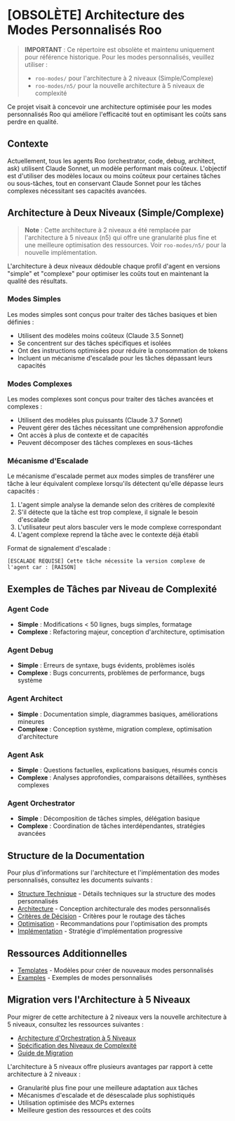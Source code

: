 # [OBSOLÈTE] Architecture des Modes Personnalisés Roo

> **IMPORTANT** : Ce répertoire est obsolète et maintenu uniquement pour référence historique. Pour les modes personnalisés, veuillez utiliser :
> - `roo-modes/` pour l'architecture à 2 niveaux (Simple/Complexe)
> - `roo-modes/n5/` pour la nouvelle architecture à 5 niveaux de complexité

Ce projet visait à concevoir une architecture optimisée pour les modes personnalisés Roo qui améliore l'efficacité tout en optimisant les coûts sans perdre en qualité.

## Contexte

Actuellement, tous les agents Roo (orchestrator, code, debug, architect, ask) utilisent Claude Sonnet, un modèle performant mais coûteux. L'objectif est d'utiliser des modèles locaux ou moins coûteux pour certaines tâches ou sous-tâches, tout en conservant Claude Sonnet pour les tâches complexes nécessitant ses capacités avancées.

## Architecture à Deux Niveaux (Simple/Complexe)

> **Note** : Cette architecture à 2 niveaux a été remplacée par l'architecture à 5 niveaux (n5) qui offre une granularité plus fine et une meilleure optimisation des ressources. Voir `roo-modes/n5/` pour la nouvelle implémentation.

L'architecture à deux niveaux dédouble chaque profil d'agent en versions "simple" et "complexe" pour optimiser les coûts tout en maintenant la qualité des résultats.

### Modes Simples

Les modes simples sont conçus pour traiter des tâches basiques et bien définies :

- Utilisent des modèles moins coûteux (Claude 3.5 Sonnet)
- Se concentrent sur des tâches spécifiques et isolées
- Ont des instructions optimisées pour réduire la consommation de tokens
- Incluent un mécanisme d'escalade pour les tâches dépassant leurs capacités

### Modes Complexes

Les modes complexes sont conçus pour traiter des tâches avancées et complexes :

- Utilisent des modèles plus puissants (Claude 3.7 Sonnet)
- Peuvent gérer des tâches nécessitant une compréhension approfondie
- Ont accès à plus de contexte et de capacités
- Peuvent décomposer des tâches complexes en sous-tâches

### Mécanisme d'Escalade

Le mécanisme d'escalade permet aux modes simples de transférer une tâche à leur équivalent complexe lorsqu'ils détectent qu'elle dépasse leurs capacités :

1. L'agent simple analyse la demande selon des critères de complexité
2. S'il détecte que la tâche est trop complexe, il signale le besoin d'escalade
3. L'utilisateur peut alors basculer vers le mode complexe correspondant
4. L'agent complexe reprend la tâche avec le contexte déjà établi

Format de signalement d'escalade :
```
[ESCALADE REQUISE] Cette tâche nécessite la version complexe de l'agent car : [RAISON]
```

## Exemples de Tâches par Niveau de Complexité

### Agent Code
- **Simple** : Modifications < 50 lignes, bugs simples, formatage
- **Complexe** : Refactoring majeur, conception d'architecture, optimisation

### Agent Debug
- **Simple** : Erreurs de syntaxe, bugs évidents, problèmes isolés
- **Complexe** : Bugs concurrents, problèmes de performance, bugs système

### Agent Architect
- **Simple** : Documentation simple, diagrammes basiques, améliorations mineures
- **Complexe** : Conception système, migration complexe, optimisation d'architecture

### Agent Ask
- **Simple** : Questions factuelles, explications basiques, résumés concis
- **Complexe** : Analyses approfondies, comparaisons détaillées, synthèses complexes

### Agent Orchestrator
- **Simple** : Décomposition de tâches simples, délégation basique
- **Complexe** : Coordination de tâches interdépendantes, stratégies avancées

## Structure de la Documentation

Pour plus d'informations sur l'architecture et l'implémentation des modes personnalisés, consultez les documents suivants :

- [Structure Technique](./docs/structure-technique/README.md) - Détails techniques sur la structure des modes personnalisés
- [Architecture](./docs/architecture/) - Conception architecturale des modes personnalisés
- [Critères de Décision](./docs/criteres-decision/) - Critères pour le routage des tâches
- [Optimisation](./docs/optimisation/) - Recommandations pour l'optimisation des prompts
- [Implémentation](./docs/implementation/) - Stratégie d'implémentation progressive

## Ressources Additionnelles

- [Templates](./templates/) - Modèles pour créer de nouveaux modes personnalisés
- [Examples](./examples/) - Exemples de modes personnalisés

## Migration vers l'Architecture à 5 Niveaux

Pour migrer de cette architecture à 2 niveaux vers la nouvelle architecture à 5 niveaux, consultez les ressources suivantes :

- [Architecture d'Orchestration à 5 Niveaux](../docs/architecture-orchestration-5-niveaux.md)
- [Spécification des Niveaux de Complexité](../docs/specification-n-niveaux-complexite.md)
- [Guide de Migration](../roo-modes/n5/docs/guide-migration.md)

L'architecture à 5 niveaux offre plusieurs avantages par rapport à cette architecture à 2 niveaux :
- Granularité plus fine pour une meilleure adaptation aux tâches
- Mécanismes d'escalade et de désescalade plus sophistiqués
- Utilisation optimisée des MCPs externes
- Meilleure gestion des ressources et des coûts